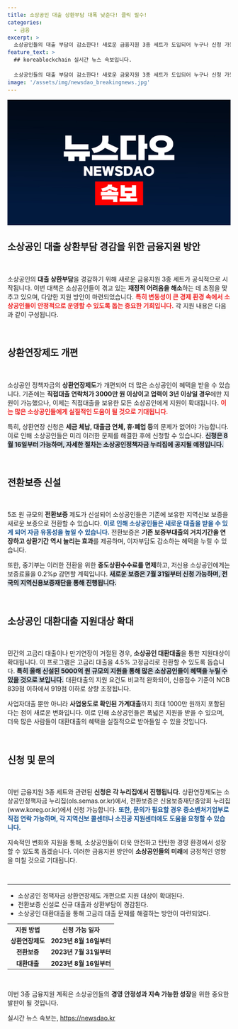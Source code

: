 ```yaml
---
title: 소상공인 대출 상환부담 대폭 낮춘다! 클릭 필수!
categories:
  - 금융
excerpt: >
  소상공인들의 대출 부담이 감소한다! 새로운 금융지원 3종 세트가 도입되어 누구나 신청 가능, 상환기간 최대 5년 연장. 저금리 대환대출과 전환보증까지, 소상공인들이 부담 없이 재도약할 기회를 잡을 수 있다!
feature_text: >
  ## koreablockchain 실시간 뉴스 속보입니다.

  소상공인들의 대출 부담이 감소한다! 새로운 금융지원 3종 세트가 도입되어 누구나 신청 가능, 상환기간 최대 5년 연장. 저금리 대환대출과 전환보증까지, 소상공인들이 부담 없이 재도약할 기회를 잡을 수 있다!
image: '/assets/img/newsdao_breakingnews.jpg'
---
```


<p><img src="/assets/img/newsdao_breakingnews.jpg" alt="koreablockchain 속보" /></p>

<h2 data-ke-size="size26">소상공인 대출 상환부담 경감을 위한 금융지원 방안</h2>

<p data-ke-size="size16">&nbsp;</p>

<p>소상공인의 <b>대출 상환부담</b>을 경감하기 위해 새로운 금융지원 3종 세트가 공식적으로 시작됩니다. 이번 대책은 소상공인들이 겪고 있는 <strong>재정적 어려움을 해소</strong>하는 데 초점을 맞추고 있으며, 다양한 지원 방안이 마련되었습니다. <b><span style="color: #ee2323;">특히 변동성이 큰 경제 환경 속에서 소상공인들이 안정적으로 운영할 수 있도록 돕는 중요한 기회입니다.</span></b> 각 지원 내용은 다음과 같이 구성됩니다.</p>

<p data-ke-size="size16">&nbsp;</p>

<h2 data-ke-size="size26">상환연장제도 개편</h2>

<p data-ke-size="size16">&nbsp;</p>

<p>소상공인 정책자금의 <b>상환연장제도</b>가 개편되어 더 많은 소상공인이 혜택을 받을 수 있습니다. 기존에는 <strong>직접대출 연락처가 3000만 원 이상이고 업력이 3년 이상일 경우</strong>에만 지원이 가능했으나, 이제는 직접대출을 보유한 모든 소상공인에게 지원이 확대됩니다. <b><span style="color: #ee2323;">이는 많은 소상공인들에게 실질적인 도움이 될 것으로 기대됩니다.</span></b></p>

<p>특히, 상환연장 신청은 <strong>세금 체납, 대출금 연체, 휴·폐업 등</strong>의 문제가 없어야 가능합니다. 이로 인해 소상공인들은 미리 이러한 문제를 해결한 후에 신청할 수 있습니다. <b><span style="background-color: #21538527;">신청은 8월 16일부터 가능하며, 자세한 절차는 소상공인정책자금 누리집에 공지될 예정입니다.</span></b></p>

<p data-ke-size="size16">&nbsp;</p>

<h2 data-ke-size="size26">전환보증 신설</h2>

<p data-ke-size="size16">&nbsp;</p>

<p>5조 원 규모의 <b>전환보증</b> 제도가 신설되어 소상공인들은 기존에 보유한 지역신보 보증을 새로운 보증으로 전환할 수 있습니다. <b><span style="color: #1a5490;">이로 인해 소상공인들은 새로운 대출을 받을 수 있게 되어 자금 유동성을 높일 수 있습니다.</span></b> 전환보증은 <strong>기존 보증부대출의 거치기간을 연장하고 상환기간 역시 늘리는 효과</strong>를 제공하며, 이자부담도 감소하는 혜택을 누릴 수 있습니다. </p>

<p>또한, 중기부는 이러한 전환을 위한 <strong>중도상환수수료를 면제</strong>하고, 저신용 소상공인에게는 보증료율을 0.2%p 감면할 계획입니다. <b><span style="background-color: #21538527;">새로운 보증은 7월 31일부터 신청 가능하며, 전국의 지역신용보증재단을 통해 진행됩니다.</span></b></p>

<p data-ke-size="size16">&nbsp;</p>

<h2 data-ke-size="size26">소상공인 대환대출 지원대상 확대</h2>

<p data-ke-size="size16">&nbsp;</p>

<p>민간의 고금리 대출이나 만기연장이 거절된 경우, <b>소상공인 대환대출</b>을 통한 지원대상이 확대됩니다. 이 프로그램은 고금리 대출을 4.5% 고정금리로 전환할 수 있도록 돕습니다. <b><span style="background-color: #21538527;">특히 올해 신설된 5000억 원 규모의 지원을 통해 많은 소상공인들이 혜택을 누릴 수 있을 것으로 보입니다.</span></b> 대환대출의 지원 요건도 비교적 완화되어, 신용점수 기준이 NCB 839점 이하에서 919점 이하로 상향 조정됩니다.</p>

<p>사업자대출 뿐만 아니라 <strong>사업용도로 확인된 가계대출</strong>까지 최대 1000만 원까지 포함된다는 점이 새로운 변화입니다. 이로 인해 소상공인들은 폭넓은 지원을 받을 수 있으며, 더욱 많은 사람들이 대환대출의 혜택을 실질적으로 받아들일 수 있을 것입니다.</p>

<p data-ke-size="size16">&nbsp;</p>

<h2 data-ke-size="size26">신청 및 문의</h2>

<p data-ke-size="size16">&nbsp;</p>

<p>이번 금융지원 3종 세트와 관련된 <strong>신청은 각 누리집에서 진행됩니다.</strong> 상환연장제도는 소상공인정책자금 누리집(ols.semas.or.kr)에서, 전환보증은 신용보증재단중앙회 누리집(www.koreg.or.kr)에서 신청 가능합니다. <b><span style="color: #1a5490;">또한, 문의가 필요할 경우 중소벤처기업부로 직접 연락 가능하며, 각 지역신보 콜센터나 소진공 지원센터에도 도움을 요청할 수 있습니다.</span></b></p>

<p>지속적인 변화와 지원을 통해, 소상공인들이 더욱 안전하고 탄탄한 경영 환경에서 성장할 수 있도록 돕겠습니다. 이러한 금융지원 방안이 <strong>소상공인들의 미래</strong>에 긍정적인 영향을 미칠 것으로 기대됩니다.</p>

<p data-ke-size="size16">&nbsp;</p>

<hr>

<ul>
<li>소상공인 정책자금 상환연장제도 개편으로 지원 대상이 확대된다.</li>
<li>전환보증 신설로 신규 대출과 상환부담이 경감된다.</li>
<li>소상공인 대환대출을 통해 고금리 대출 문제를 해결하는 방안이 마련되었다.</li>
</ul>

<table>
<tr>
<td style="text-align: center; height: 17px;"><b>지원 방법</b></td>
<td style="text-align: center; height: 17px;"><b>신청 가능 일자</b></td>
</tr>
<tr>
<td style="text-align: center; height: 17px;"><b>상환연장제도</b></td>
<td style="text-align: center; height: 17px;"><b>2023년 8월 16일부터</b></td>
</tr>
<tr>
<td style="text-align: center; height: 17px;"><b>전환보증</b></td>
<td style="text-align: center; height: 17px;"><b>2023년 7월 31일부터</b></td>
</tr>
<tr>
<td style="text-align: center; height: 17px;"><b>대환대출</b></td>
<td style="text-align: center; height: 17px;"><b>2023년 8월 16일부터</b></td>
</tr>
</table>

<p data-ke-size="size16">&nbsp;</p>

<p>이번 3종 금융지원 계획은 소상공인들의 <strong>경영 안정성과 지속 가능한 성장</strong>을 위한 중요한 발판이 될 것입니다.</p>
실시간 뉴스 속보는, <a href="https://newsdao.kr" rel="dofollow">https://newsdao.kr</a>


